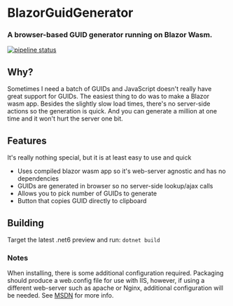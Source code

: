 # BlazorGuidGenerator
### A browser-based GUID generator running on Blazor Wasm.
[![pipeline status](https://gitlab.com/Akolman/blazorGUIDgen/badges/master/pipeline.svg)](https://gitlab.com/Akolman/blazorGUIDgen/-/commits/master)

## Why?
Sometimes I need a batch of GUIDs and JavaScript doesn't really have great support for GUIDs.  The easiest thing to do was to make a Blazor wasm app.  Besides the slightly slow load times, there's no server-side actions so the generation is quick.  And you can generate a million at one time and it won't hurt the server one bit.

## Features
It's really nothing special, but it is at least easy to use and quick

- Uses compiled blazor wasm app so it's web-server agnostic and has no dependencies
- GUIDs are generated in browser so no server-side lookup/ajax calls
- Allows you to pick number of GUIDs to generate
- Button that copies GUID directly to clipboard
## Building
Target the latest .net6 preview and run:
`dotnet build`

### Notes
When installing, there is some additional configuration required.  Packaging should produce a web.config file for use with IIS, however, if using a different web-server such as apache or Nginx, additional configuration will be needed.  See [MSDN](https://docs.microsoft.com/en-us/aspnet/core/blazor/host-and-deploy/webassembly?view=aspnetcore-6.0) for more info.


